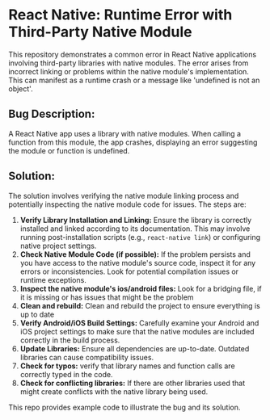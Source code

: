 # React Native: Runtime Error with Third-Party Native Module

This repository demonstrates a common error in React Native applications involving third-party libraries with native modules. The error arises from incorrect linking or problems within the native module's implementation. This can manifest as a runtime crash or a message like 'undefined is not an object'.

## Bug Description:

A React Native app uses a library with native modules.  When calling a function from this module, the app crashes, displaying an error suggesting the module or function is undefined.

## Solution:

The solution involves verifying the native module linking process and potentially inspecting the native module code for issues.  The steps are:

1. **Verify Library Installation and Linking:** Ensure the library is correctly installed and linked according to its documentation.  This may involve running post-installation scripts (e.g., `react-native link`) or configuring native project settings.
2. **Check Native Module Code (if possible):** If the problem persists and you have access to the native module's source code, inspect it for any errors or inconsistencies.  Look for potential compilation issues or runtime exceptions.
3. **Inspect the native module's ios/android files:** Look for a bridging file, if it is missing or has issues that might be the problem
4. **Clean and rebuild:** Clean and rebuild the project to ensure everything is up to date
5. **Verify Android/iOS Build Settings:** Carefully examine your Android and iOS project settings to make sure that the native modules are included correctly in the build process.
6. **Update Libraries:** Ensure all dependencies are up-to-date.  Outdated libraries can cause compatibility issues.
7. **Check for typos:** verify that library names and function calls are correctly typed in the code.
8. **Check for conflicting libraries:** If there are other libraries used that might create conflicts with the native library being used. 

This repo provides example code to illustrate the bug and its solution.